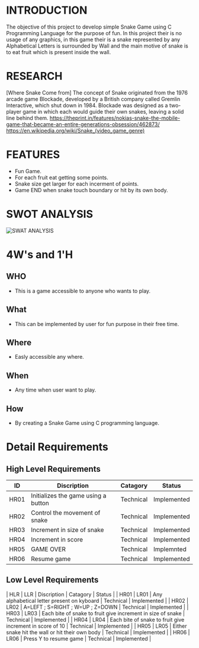 # INTRODUCTION

The objective of this project to develop simple Snake Game using C Programming Language for the purpose of fun. In this project their is no usage of any graphics, in this game their is a snake represented by any Alphabetical Letters is surrounded by Wall and the main motive of snake is to eat fruit which is present inside the wall.

# RESEARCH

[Where Snake Come from]
The concept of Snake originated from the 1976 arcade game Blockade, developed by a British company called Gremlin Interactive, which shut down in 1984.
Blockade was designed as a two-player game in which each would guide their own snakes, leaving a solid line behind them.
https://theprint.in/features/nokias-snake-the-mobile-game-that-became-an-entire-generations-obsession/462873/
https://en.wikipedia.org/wiki/Snake_(video_game_genre)

# FEATURES

- Fun Game.
- For each fruit eat getting some points.
- Snake size get larger for each incerment of points.
- Game END when snake touch boundary or hit by its own body.

# SWOT ANALYSIS

![SWAT ANALYSIS](https://user-images.githubusercontent.com/81153072/153459138-9d8d7f63-5812-4188-80b9-3bab4f7a9efa.png)

# 4W's and 1'H

## WHO 
- This is a game accessible to anyone who wants to play.
## What
- This can be implemented by user for fun purpose in their free time.
## Where
- Easly accessible any where.
## When
- Any time when user want to play.
## How
- By creating a Snake Game using C programming language.

# Detail Requirements

## High Level Requirements
| ID | Discription | Catagory | Status |
| -- | ----------- | -------- | ------ |
| HR01 | Initializes the game using a button | Technical | Implemented |
| HR02 | Control the movement of snake | Technical | Implemented |
| HR03 | Increment in size of snake | Technical | Implemented |
| HR04 | Increment in score | Technical | Implemented |
| HR05 | GAME OVER| Technical | Implemnted |
| HR06 | Resume game | Technical | Implemented |
## Low Level Requirements
| HLR | LLR | Discription | Catagory | Status |
| HR01 | LR01 | Any alphabetical letter present on kyboard | Technical | Implemented |
| HR02 | LR02 | A=LEFT ; S=RIGHT ; W=UP ; Z=DOWN | Technical | Implemented |
| HR03 | LR03 | Each bite of snake to fruit give increment in size of snake | Technical | Implemented |
| HR04 | LR04 | Each bite of snake to fruit give increment in score of 10 | Technical | Implemented |
| HR05 | LR05 | Either snake hit the wall or hit their own body | Technical | Implemented |
| HR06 | LR06 | Press Y to resume game | Technical | Implemented |

